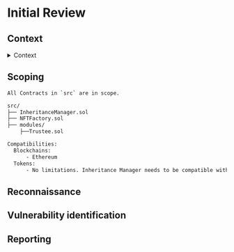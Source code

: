 # Initial Review

## Context

<details>
<summary>Context</summary>
* Starts: March 06, 2025 Noon UTC

- Ends: March, 13, 2025 Noon UTC

- nSLOC: 211

### About the Project

Inheriting crypto funds in cold or hot wallets is still an issue until this day, the Inheritance Manager contract implements a time-locked inheritance management system, enabling secure distribution of assets to designated beneficiaries. It uses time-based locks to ensure that assets are only accessible after a specified period. The contract maintains a list of beneficiaries, automating the allocation of inheritance based on predefined conditions. This system offers a trustless and transparent way to manage estate planning, ensuring assets are distributed as intended without the need for intermediaries.

Inheritance Manager can also be used as a backup for your wallet.

An extra gimmick is, that the owner of this contract is able to mint NFTs representing real life assets in an extremely simple way. We are aware that these NFTs have no legal value,
we just integrated them, in case the beneficiaries agree to settle claims towards those assets on-chain within the contract.
The really important part for us is, that the inheritance of funds works flawless after the wallet has been inactive for more than 90 days (standard configuration).

For a more in-depth documentation please have a look at the natspec, it is very detailed.

### Examples:

Example 1, a personal backup scenario:

The Owner of this contract has 2 wallets, one primary as the owner wallet and one secondary one as a backup.

The owner lists his backup wallet as only beneficiary.

The owner loses access to his primary wallet for any reason.

After 90 Days the owner can reclaim his funds via `InheritanceManager::inherit()`

Example 2, the inheritance scenario:

The Owner of the contract lists the wallet addresses of e.g. his children as beneficiary.

If the Owner does not use his wallet for more than 90 days in this case, his children listed as beneficiaries
can call `InheritanceManager::inherit()` which will enable additional functionality within this contract.

1. `InheritanceManager::withdrawInheritedFunds` can be called, which send out funds, equally divided, to all beneficiaries

2. Should the owner have minted NFTs representing Real World assets (e.g. a house) the beneficiaries can opt-in to settle the financial claims fair on-chain leaving only the legal finalty to off-chain lawyers.

3. Should the value of the assets on-chain in NFT form be outdated, beneficiaries can opt-in to appoint a trustee to reevaluate those.

### Actors

Actors:

- `Owner`: The Owner of the smart contract wallet
- `Beneficiary`: Anyone set by the owner to inherit the smart contract and all it's balances.
- `Trustee`: Not necessary role, but can be appointed by the beneficiearies in case underlaying estate values of the NFTs need to be reevaluated and/or the payout asset has to be changed.

### Core Assumptions and Invariants

1. EVERY transaction the owner does with this contract must reset the 90 days timer
2. Noone can take ownership of this contract before the 90 days timelock is over
3. After the 90 days only the beneficiaries get access to the funds, entirely equally divided
4. If the beneficiaries settle the NFTs on-chain the amount to pay is
   `(Value / Number Of Beneficiaries) * (Number Of Beneficiaries - 1)`
   since the paying beneficiary does not need to pay his own share. The above calculation is equally distributed between the other beneficiaries.
5. We allow external contract interaction via `call{}()`. We are aware this can be dangerous, thats why we installed reentrancy guards. Nevertheless, we expect the users
   to validate their inputs beforehand, we do not take responsibility for security breaches using this function.

</details>

## Scoping

```bash
All Contracts in `src` are in scope.
```

```bash
src/
├── InheritanceManager.sol
├── NFTFactory.sol
├── modules/
    ├──Trustee.sol

```

```bash
Compatibilities:
  Blockchains:
      - Ethereum
  Tokens:
      - No limitations. Inheritance Manager needs to be compatible with ether and every ERC20 token.
```

## Reconnaissance

## Vulnerability identification

## Reporting
